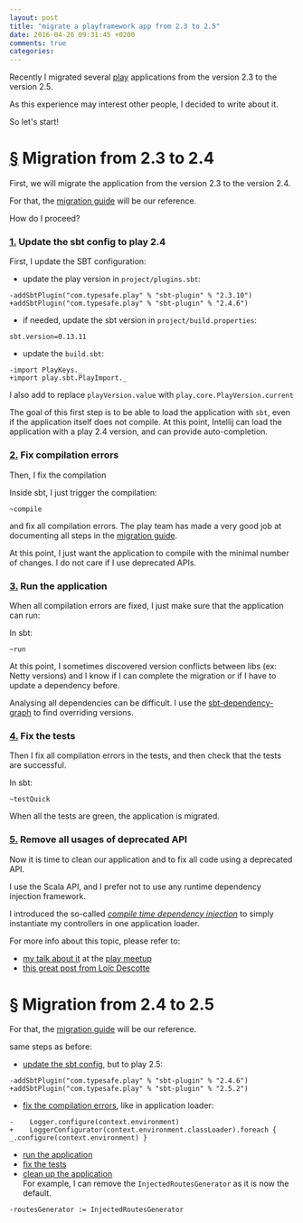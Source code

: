 ```yaml
---
layout: post
title: "migrate a playframework app from 2.3 to 2.5"
date: 2016-04-26 09:31:45 +0200
comments: true
categories: 
---
```


Recently I migrated several [play](https://www.playframework.com/) applications from the version 2.3 to the version 2.5.

As this experience may interest other people, I decided to write about it.

So let's start!

# [§](#migrate-from-2.3-to-2.4) <a name="migrate-from-2.3-to-2.4"></a> Migration from 2.3 to 2.4

First, we will migrate the application from the version 2.3 to the version 2.4.

For that, the [migration guide](https://www.playframework.com/documentation/latest/Migration24) will be our reference.

How do I proceed?

### [1.](#update-sbt-config) <a name="update-sbt-config"></a> Update the sbt config to play 2.4

First, I update the SBT configuration:

- update the play version in `project/plugins.sbt`:
```
-addSbtPlugin("com.typesafe.play" % "sbt-plugin" % "2.3.10")
+addSbtPlugin("com.typesafe.play" % "sbt-plugin" % "2.4.6")
```

- if needed, update the sbt version in `project/build.properties`:
```
sbt.version=0.13.11
```

- update the `build.sbt`:
```
-import PlayKeys._
+import play.sbt.PlayImport._
```
I also add to replace `playVersion.value` with `play.core.PlayVersion.current`

The goal of this first step is to be able to load the application with `sbt`, even if the application itself does not compile. At this point, Intellij can load the application with a play 2.4 version, and can provide auto-completion.


### [2.](#fix-compilation) <a name="fix-compilation"></a> Fix compilation errors

Then, I fix the compilation

Inside sbt, I just trigger the compilation:
```
~compile
```
and fix all compilation errors. The play team has made a very good job at documenting all steps in the [migration guide](https://www.playframework.com/documentation/latest/Migration24).

At this point, I just want the application to compile with the minimal number of changes. I do not care if I use deprecated APIs.


### [3.](#run-application) <a name="run-application"></a> Run the application

When all compilation errors are fixed, I just make sure that the application can run:

In sbt:
```
~run
```

At this point, I sometimes discovered version conflicts between libs (ex: Netty versions) and I know if I can complete the migration or if I have to update a dependency before.

Analysing all dependencies can be difficult.
I use the [sbt-dependency-graph](https://github.com/jrudolph/sbt-dependency-graph) to find overriding versions.


### [4.](#fix-tests) <a name="fix-tests"></a> Fix the tests

Then I fix all compilation errors in the tests, and then check that the tests are successful.

In sbt:
```
~testQuick
```

When all the tests are green, the application is migrated.


### [5.](#remove-deprecated-usages) <a name="remove-deprecated-usages"></a> Remove all usages of deprecated API

Now it is time to clean our application and to fix all code using a deprecated API.

I use the Scala API, and I prefer not to use any runtime dependency injection framework.

I introduced the so-called [_compile time dependency injection_](https://www.playframework.com/documentation/2.5.x/ScalaCompileTimeDependencyInjection) to simply instantiate my controllers in one application loader.

For more info about this topic, please refer to:

- [my talk about it](http://de.slideshare.net/yann_s/play-24dimacwire) at the [play meetup](/blog/2015/05/20/di-with-play-2-dot-4/)
- [this great post from Loïc Descotte](http://loicdescotte.github.io/posts/play24-compile-time-di/)


# [§](#migrate-from-2.4-to-2.5) <a name="migrate-from-2.4-to-2.5"></a> Migration from 2.4 to 2.5

For that, the [migration guide](https://www.playframework.com/documentation/latest/Migration25) will be our reference.

same steps as before:

- [update the sbt config](#update-sbt-config), but to play 2.5:
```
-addSbtPlugin("com.typesafe.play" % "sbt-plugin" % "2.4.6")
+addSbtPlugin("com.typesafe.play" % "sbt-plugin" % "2.5.2")
```
- [fix the compilation errors](#fix-compilation), like in application loader:
```
-    Logger.configure(context.environment)
+    LoggerConfigurator(context.environment.classLoader).foreach { _.configure(context.environment) }
```
- [run the application](#run-application)
- [fix the tests](#fix-tests)
- [clean up the application](#remove-deprecated-usages)<br>
For example, I can remove the `InjectedRoutesGenerator` as it is now the default.
```
-routesGenerator := InjectedRoutesGenerator
```

